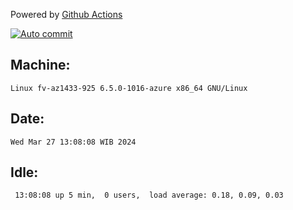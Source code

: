 Powered by [Github Actions](https://github.com/features/actions)

[![Auto commit](https://github.com/hiage/workstation/workflows/Auto%20commit/badge.svg)](https://github.com/hiage/workstation/actions?query=workflow%3A%22Auto+commit%22)

## Machine:
```
Linux fv-az1433-925 6.5.0-1016-azure x86_64 GNU/Linux
```
## Date:
```
Wed Mar 27 13:08:08 WIB 2024
```
## Idle:
```
 13:08:08 up 5 min,  0 users,  load average: 0.18, 0.09, 0.03
```
